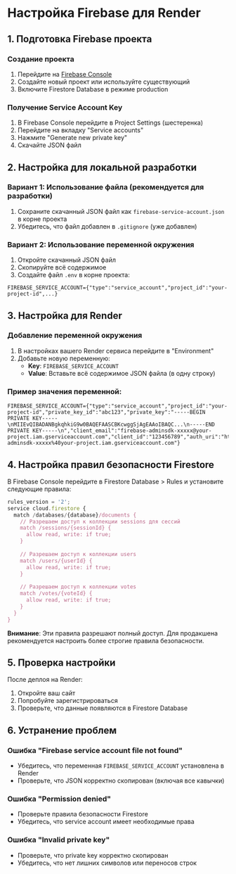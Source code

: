# Настройка Firebase для Render

## 1. Подготовка Firebase проекта

### Создание проекта
1. Перейдите на [Firebase Console](https://console.firebase.google.com/)
2. Создайте новый проект или используйте существующий
3. Включите Firestore Database в режиме production

### Получение Service Account Key
1. В Firebase Console перейдите в Project Settings (шестеренка)
2. Перейдите на вкладку "Service accounts"
3. Нажмите "Generate new private key"
4. Скачайте JSON файл

## 2. Настройка для локальной разработки

### Вариант 1: Использование файла (рекомендуется для разработки)
1. Сохраните скачанный JSON файл как `firebase-service-account.json` в корне проекта
2. Убедитесь, что файл добавлен в `.gitignore` (уже добавлен)

### Вариант 2: Использование переменной окружения
1. Откройте скачанный JSON файл
2. Скопируйте всё содержимое
3. Создайте файл `.env` в корне проекта:
```
FIREBASE_SERVICE_ACCOUNT={"type":"service_account","project_id":"your-project-id",...}
```

## 3. Настройка для Render

### Добавление переменной окружения
1. В настройках вашего Render сервиса перейдите в "Environment"
2. Добавьте новую переменную:
   - **Key**: `FIREBASE_SERVICE_ACCOUNT`
   - **Value**: Вставьте всё содержимое JSON файла (в одну строку)

### Пример значения переменной:
```
FIREBASE_SERVICE_ACCOUNT={"type":"service_account","project_id":"your-project-id","private_key_id":"abc123","private_key":"-----BEGIN PRIVATE KEY-----\nMIIEvQIBADANBgkqhkiG9w0BAQEFAASCBKcwggSjAgEAAoIBAQC...\n-----END PRIVATE KEY-----\n","client_email":"firebase-adminsdk-xxxxx@your-project.iam.gserviceaccount.com","client_id":"123456789","auth_uri":"https://accounts.google.com/o/oauth2/auth","token_uri":"https://oauth2.googleapis.com/token","auth_provider_x509_cert_url":"https://www.googleapis.com/oauth2/v1/certs","client_x509_cert_url":"https://www.googleapis.com/robot/v1/metadata/x509/firebase-adminsdk-xxxxx%40your-project.iam.gserviceaccount.com"}
```

## 4. Настройка правил безопасности Firestore

В Firebase Console перейдите в Firestore Database > Rules и установите следующие правила:

```javascript
rules_version = '2';
service cloud.firestore {
  match /databases/{database}/documents {
    // Разрешаем доступ к коллекции sessions для сессий
    match /sessions/{sessionId} {
      allow read, write: if true;
    }
    
    // Разрешаем доступ к коллекции users
    match /users/{userId} {
      allow read, write: if true;
    }
    
    // Разрешаем доступ к коллекции votes
    match /votes/{voteId} {
      allow read, write: if true;
    }
  }
}
```

**Внимание**: Эти правила разрешают полный доступ. Для продакшена рекомендуется настроить более строгие правила безопасности.

## 5. Проверка настройки

После деплоя на Render:
1. Откройте ваш сайт
2. Попробуйте зарегистрироваться
3. Проверьте, что данные появляются в Firestore Database

## 6. Устранение проблем

### Ошибка "Firebase service account file not found"
- Убедитесь, что переменная `FIREBASE_SERVICE_ACCOUNT` установлена в Render
- Проверьте, что JSON корректно скопирован (включая все кавычки)

### Ошибка "Permission denied"
- Проверьте правила безопасности Firestore
- Убедитесь, что service account имеет необходимые права

### Ошибка "Invalid private key"
- Проверьте, что private key корректно скопирован
- Убедитесь, что нет лишних символов или переносов строк 